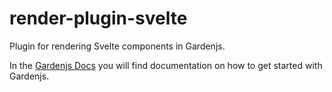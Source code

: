 # render-plugin-svelte

Plugin for rendering Svelte components in Gardenjs.

In the [Gardenjs Docs](https://gardenjs.org) you will find documentation on how to get started with Gardenjs.
